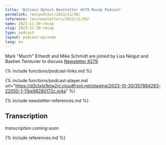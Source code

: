```yaml
---
title: 'Bitcoin Optech Newsletter #279 Recap Podcast'
permalink: /en/podcast/2023/11/30/
reference: /en/newsletters/2023/11/29/
name: 2023-11-30-recap
slug: 2023-11-30-recap
type: podcast
layout: podcast-episode
lang: en
---
```

Mark "Murch" Erhardt and Mike Schmidt are joined by Lisa Neigut
and Bastien Teinturier to discuss [Newsletter #279]({{page.reference}}).

{% include functions/podcast-links.md %}

{% include functions/podcast-player.md url="https://d3ctxlq1ktw2nl.cloudfront.net/staging/2023-10-30/357884283-22050-1-11be98280172c.m4a" %}

{% include newsletter-references.md %}

## Transcription

_transcription coming soon_

{% include references.md %}
